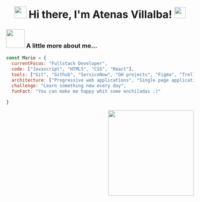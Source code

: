 
<h1 align="center"> <img
src="https://github.com/blackcater/blackcater/raw/main/images/Hi.gif" height="32" />  Hi there, I'm Atenas Villalba!  <img src="https://emojis.slackmojis.com/emojis/images/1531849430/4246/blob-sunglasses.gif?1531849430" width="30"/> </h1>


### <img src="https://media.giphy.com/media/VgCDAzcKvsR6OM0uWg/giphy.gif" width="50"> A little more about me...  


```javascript
const Mario = {
  currentFocus: "Fullstack Developer",
  code: ["Javascript", "HTML5", "CSS", "React"],
  tools: ["Git", "Github", "ServiceNow", "GH projects", "Figma", "Trello"],
  architecture: ["Progressive web applications", "Single page applications"],
  challenge: "Learn something new every day",
  funFact: "You can make me happy whit some enchiladas :)"
  
}

```
<p align="center">
<img align='right' src="https://media1.giphy.com/media/f3CtEsJ72j86DIumaJ/giphy.gif?cid=ecf05e47ap7jblhzexjgni6p6jgct8chu967d371ntf10rpr&rid=giphy.gif&ct=g" width="230" magin-top= "150px">


<!---
Mario-Roman/Mario-Roman is a ✨ special ✨ repository because its `README.md` (this file) appears on your GitHub profile.
You can click the Preview link to take a look at your changes.
--->
